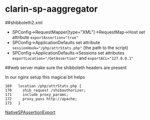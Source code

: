 # clarin-sp-aaggregator

##shibboleth2.xml
* SPConfig->RequestMapper[type="XML"]->RequestMap->Host set attribute `exportAssertion="true"`
* SPConfig->ApplicationDefaults set attribute `sessionHook="/php/attrStats.php"` (the path to the script)
* SPConfig->ApplicationDefaults->Sessions set attributes `exportLocation="/GetAssertion"` and `exportACL="127.0.0.1"`

##web server
make sure the shibboleth headers are present

In our nginx setup this magical bit helps
```
169   location /php/attrStats.php {
170     shib_request /shibauthorizer;
171     include proxy_params;
172     proxy_pass http://apache;
173   }
```

[NativeSPAssertionExport](https://wiki.shibboleth.net/confluence/display/SHIB2/NativeSPAssertionExport)
